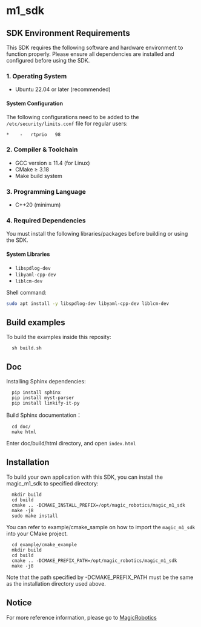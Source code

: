 # m1_sdk


## SDK Environment Requirements


This SDK requires the following software and hardware environment to function properly. Please ensure all dependencies are installed and configured before using the SDK.

### 1. Operating System

- Ubuntu 22.04 or later (recommended)  

#### System Configuration

The following configurations need to be added to the `/etc/security/limits.conf` file for regular users:

```
*    -   rtprio   98
```

### 2. Compiler & Toolchain

- GCC version ≥ 11.4 (for Linux)
- CMake ≥ 3.18
- Make build system

### 3. Programming Language

- C++20 (minimum)

### 4. Required Dependencies

You must install the following libraries/packages before building or using the SDK.

#### System Libraries

- `libspdlog-dev`
- `libyaml-cpp-dev`
- `liblcm-dev`

Shell command:
```Bash
sudo apt install -y libspdlog-dev libyaml-cpp-dev liblcm-dev
```

## Build examples
To build the examples inside this reposity:
```
  sh build.sh
```

## Doc
Installing Sphinx dependencies:
```
  pip install sphinx
  pip install myst-parser
  pip install linkify-it-py
```
Build Sphinx documentation：
```
  cd doc/
  make html
```
Enter doc/build/html directory, and open `index.html`


## Installation

To build your own application with this SDK, you can install the magic_m1_sdk to specified directory:
```
  mkdir build
  cd build
  cmake .. -DCMAKE_INSTALL_PREFIX=/opt/magic_robotics/magic_m1_sdk
  make -j8
  sudo make install
```
You can refer to example/cmake_sample on how to import the `magic_m1_sdk` into your CMake project.
```
  cd example/cmake_example
  mkdir build
  cd build
  cmake .. -DCMAKE_PREFIX_PATH=/opt/magic_robotics/magic_m1_sdk
  make -j8
```
Note that the path specified by -DCMAKE_PREFIX_PATH must be the same as the installation directory used above.

## Notice

For more reference information, please go to [MagicRobotics](https://github.com/MagiclabRobotics)

